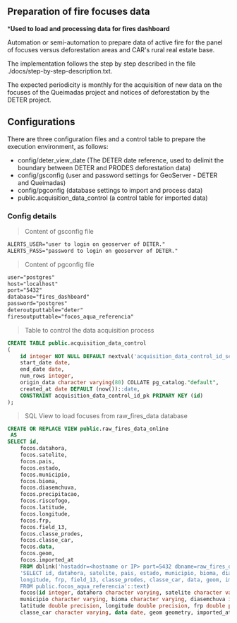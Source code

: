## Preparation of fire focuses data

***Used to load and processing data for fires dashboard**

Automation or semi-automation to prepare data of active fire for the panel of focuses versus deforestation areas and CAR's rural real estate base.

The implementation follows the step by step described in the file ./docs/step-by-step-description.txt.

The expected periodicity is monthly for the acquisition of new data on the focuses of the Queimadas project and notices of deforestation by the DETER project.

## Configurations

There are three configuration files and a control table to prepare the execution environment, as follows:

 - config/deter_view_date (The DETER date reference, used to delimit the boundary between DETER and PRODES deforestation data)
 - config/gsconfig (user and password settings for GeoServer - DETER and Queimadas)
 - config/pgconfig (database settings to import and process data)
 - public.acquisition_data_control (a control table for imported data)

### Config details

 > Content of gsconfig file
```txt
ALERTS_USER="user to login on geoserver of DETER."
ALERTS_PASS="password to login on geoserver of DETER."
```

 > Content of pgconfig file
```txt
user="postgres"
host="localhost"
port="5432"
database="fires_dashboard"
password="postgres"
deteroutputtable="deter"
firesoutputtable="focos_aqua_referencia"
```

 > Table to control the data acquisition process
```sql
CREATE TABLE public.acquisition_data_control
(
    id integer NOT NULL DEFAULT nextval('acquisition_data_control_id_seq'::regclass),
    start_date date,
    end_date date,
    num_rows integer,
    origin_data character varying(80) COLLATE pg_catalog."default",
    created_at date DEFAULT (now())::date,
    CONSTRAINT acquisition_data_control_id_pk PRIMARY KEY (id)
);
```


 > SQL View to load focuses from raw_fires_data database
```sql
CREATE OR REPLACE VIEW public.raw_fires_data_online
 AS
SELECT id,
    focos.datahora,
    focos.satelite,
    focos.pais,
    focos.estado,
    focos.municipio,
    focos.bioma,
    focos.diasemchuva,
    focos.precipitacao,
    focos.riscofogo,
    focos.latitude,
    focos.longitude,
    focos.frp,
    focos.field_13,
    focos.classe_prodes,
    focos.classe_car,
    focos.data,
    focos.geom,
    focos.imported_at
    FROM dblink('hostaddr=<hostname or IP> port=5432 dbname=raw_fires_data user=postgres password=postgres'::text,
    'SELECT id, datahora, satelite, pais, estado, municipio, bioma, diasemchuva, precipitacao, riscofogo, latitude,
    longitude, frp, field_13, classe_prodes, classe_car, data, geom, imported_at
    FROM public.focos_aqua_referencia'::text)
    focos(id integer, datahora character varying, satelite character varying, pais character varying, estado character varying,
    municipio character varying, bioma character varying, diasemchuva integer, precipitacao double precision, riscofogo double precision,
    latitude double precision, longitude double precision, frp double precision, field_13 character varying, classe_prodes character varying,
    classe_car character varying, data date, geom geometry, imported_at date);
```